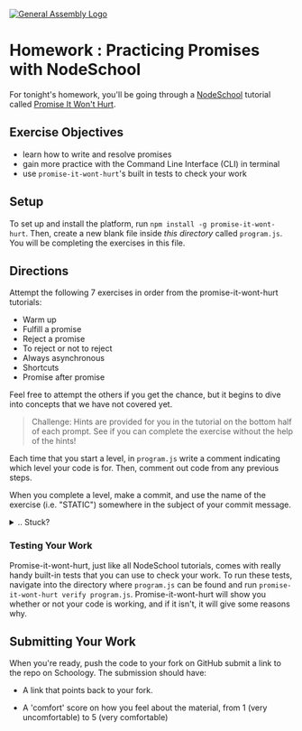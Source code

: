 [![General Assembly Logo](https://camo.githubusercontent.com/1a91b05b8f4d44b5bbfb83abac2b0996d8e26c92/687474703a2f2f692e696d6775722e636f6d2f6b6538555354712e706e67)](https://generalassemb.ly/education/web-development-immersive)

# Homework : Practicing Promises with NodeSchool

For tonight's homework, you'll be going through a [NodeSchool](http://nodeschool.io/#workshopper-list)
tutorial called [Promise It Won't Hurt](https://github.com/stevekane/promise-it-wont-hurt).

## Exercise Objectives

- learn how to write and resolve promises
- gain more practice with the Command Line Interface (CLI) in terminal
- use `promise-it-wont-hurt`'s built in tests to check your work

## Setup

To set up and install the platform, run `npm install -g promise-it-wont-hurt`.
Then, create a new blank file inside _this directory_ called `program.js`. You will be completing the exercises in this file.

## Directions

Attempt the following 7 exercises in order from the promise-it-wont-hurt tutorials:
  - Warm up                                   
  - Fulfill a promise                     
  - Reject a promise
  - To reject or not to reject
  - Always asynchronous
  - Shortcuts
  - Promise after promise

Feel free to attempt the others if you get the chance, but it begins to dive into concepts that we have not covered yet.

> Challenge: Hints are provided for you in the tutorial on the bottom half of each prompt. See if you can complete the exercise without the help of the hints!

Each time that you start a level, in `program.js` write a comment indicating which level your
code is for. Then, comment out code from any previous steps.

When you complete a level, make a commit, and use the name of the
exercise (i.e. "STATIC") somewhere in the subject of your commit message.

<details><summary>.. Stuck?</summary>
- Make sure you properly installed promise-it-wont-hurt with `npm install -g promise-it-wont-hurt`. The `-g` ("global") tag means this package is installed globally in your machine and you can execute `promise-it-wont-hurt` from any directory.

- Check your work by running the built in test `promise-it-wont-hurt verify program.js`. Read the comments to help you find the error.

- Make sure you save `program.js` before executing the test

</details>

### Testing Your Work

Promise-it-wont-hurt, just like all NodeSchool tutorials, comes with really handy built-in tests that
you can use to check your work. To run these tests, navigate into the directory
where `program.js` can be found and run `promise-it-wont-hurt verify program.js`.
Promise-it-wont-hurt will show you whether or not your code is working, and if it isn't,
it will give some reasons why.

## Submitting Your Work

When you're ready, push the code to your fork on GitHub submit a link to the repo on Schoology.
The submission should have:

-   A link that points back to your fork.

-   A 'comfort' score on how you feel about the material, from 1 (very
    uncomfortable) to 5 (very comfortable)
